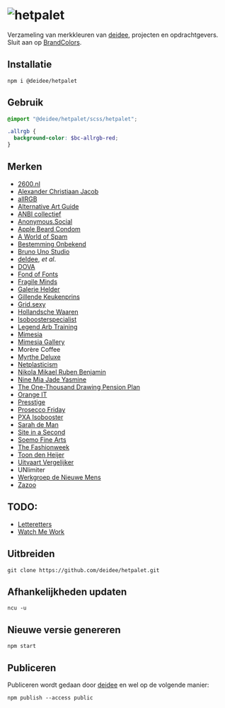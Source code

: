 # ![hetpalet](https://deidee.com/logo.png?str=hetPalet)

Verzameling van merkkleuren van [deidee](https://deidee.nl/), projecten en opdrachtgevers. Sluit aan op [BrandColors](https://brandcolors.net/).

## Installatie

```Shell
npm i @deidee/hetpalet
```

## Gebruik

```SCSS
@import "@deidee/hetpalet/scss/hetpalet";

.allrgb {
  background-color: $bc-allrgb-red;
}
```

## Merken

- [2600.nl](https://2600.nl/)
- [Alexander Christiaan Jacob](https://alexanderchristiaanjacob.com/)
- [allRGB](https://allrgb.com/)
- [Alternative Art Guide](https://alternativeartguide.com/)
- [ANBI collectief](http://www.anbi-collectief.nl/aanmelden)
- [Anonymous.Social](https://anonymous.social/)
- [Apple Beard Condom](https://applebeardcondom.com/)
- [A World of Spam](https://aworldofspam.com/)
- [Bestemming Onbekend](http://www.bestemming-onbekend.nl/)
- [Bruno Uno Studio](http://www.brunounostudio.com/)
- [deIdee](https://deidee.nl/), _et al_.
- [DOVA](https://www.dova.nu/)
- [Fond of Fonts](https://fondoffonts.com/)
- [Fragile Minds](https://fragile-minds.com/)
- [Galerie Helder](http://galeriehelder.nl/)
- [Gillende Keukenprins](http://gillendekeukenprins.nl/)
- [Grid.sexy](https://grid.sexy/)
- [Hollandsche Waaren](https://hollandschewaaren.nl/)
- [Isoboosterspecialist](https://isoboosterspecialist.nl/)
- [Legend Arb Training](http://www.legendarb.com/)
- [Mimesia](https://mimesia.com/)
- [Mimesia Gallery](https://mimesia.gallery/)
- Morère Coffee
- [Myrthe Deluxe](http://myrthedeluxe.nl/)
- [Netplasticism](https://netplasticism.com/)
- [Nikola Mikael Ruben Benjamin](https://nikolamikaelrubenbenjamin.com/)
- [Nine Mia Jade Yasmine](https://ninemiajadeyasmine.com/)
- [The One-Thousand Drawing Pension Plan](https://onethousanddrawingpensionplan.com/)
- [Orange IT](http://www.orangeit.nl/)
- [Presstige](https://presstige.nl/)
- [Prosecco Friday](https://proseccofriday.com/)
- [PXA Isobooster](https://pxanederland.nl/)
- [Sarah de Man](http://sarahdeman.com/)
- [Site in a Second](http://www.siteinasecond.nl/)
- [Soemo Fine Arts](https://soemo-fine-arts.com/)
- [The Fashionweek](https://thefashionweek.nl/)
- [Toon den Heijer](http://www.toondenheijer.nl/)
- [Uitvaart Vergelijker](http://uitvaart-vergelijker.nl/)
- UNlimiter
- [Werkgroep de Nieuwe Mens](https://werkgroepdenieuwemens.nl/)
- [Zazoo](http://zazoo.nl/)

## TODO:

- [Letteretters](https://letteretters.com/)
- [Watch Me Work](http://watchmework.nl/)

## Uitbreiden

```Shell
git clone https://github.com/deidee/hetpalet.git
```

## Afhankelijkheden updaten

```Shell
ncu -u
```

## Nieuwe versie genereren

```Shell
npm start
```

## Publiceren

Publiceren wordt gedaan door [deidee](https://deidee.nl/) en wel op de volgende manier:

```Shell
npm publish --access public
```
